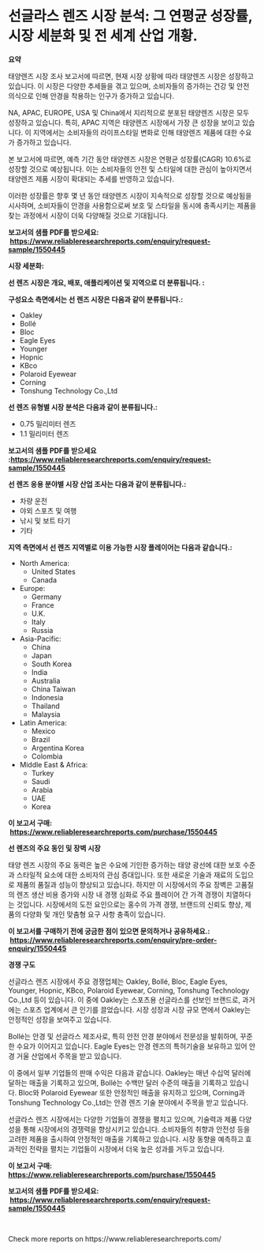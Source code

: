 <p><h1>선글라스 렌즈 시장 분석: 그 연평균 성장률, 시장 세분화 및 전 세계 산업 개황.</h1></p><p><strong>요약</strong></p>
<p><p>태양렌즈 시장 조사 보고서에 따르면, 현재 시장 상황에 따라 태양렌즈 시장은 성장하고 있습니다. 이 시장은 다양한 추세들을 겪고 있으며, 소비자들의 증가하는 건강 및 안전 의식으로 인해 안경을 착용하는 인구가 증가하고 있습니다.</p><p>NA, APAC, EUROPE, USA 및 China에서 지리적으로 분포된 태양렌즈 시장은 모두 성장하고 있습니다. 특히, APAC 지역은 태양렌즈 시장에서 가장 큰 성장을 보이고 있습니다. 이 지역에서는 소비자들의 라이프스타일 변화로 인해 태양렌즈 제품에 대한 수요가 증가하고 있습니다.</p><p>본 보고서에 따르면, 예측 기간 동안 태양렌즈 시장은 연평균 성장률(CAGR) 10.6%로 성장할 것으로 예상됩니다. 이는 소비자들의 안전 및 스타일에 대한 관심이 높아지면서 태양렌즈 제품 시장이 확대되는 추세를 반영하고 있습니다.</p><p>이러한 성장률은 향후 몇 년 동안 태양렌즈 시장이 지속적으로 성장할 것으로 예상됨을 시사하며, 소비자들이 안경을 사용함으로써 보호 및 스타일을 동시에 충족시키는 제품을 찾는 과정에서 시장이 더욱 다양해질 것으로 기대됩니다.</p></p>
<p><strong>보고서의 샘플 PDF를 받으세요: &nbsp;<a href="https://www.reliableresearchreports.com/enquiry/request-sample/1550445">https://www.reliableresearchreports.com/enquiry/request-sample/1550445</a></strong></p>
<p><strong>시장 세분화:</strong></p>
<p><strong> 선 렌즈 시장은 개요, 배포, 애플리케이션 및 지역으로 더 분류됩니다. :</strong></p>
<p><strong>구성요소 측면에서는 선 렌즈 시장은 다음과 같이 분류됩니다.:</strong></p>
<p><ul><li>Oakley</li><li>Bollé</li><li>Bloc</li><li>Eagle Eyes</li><li>Younger</li><li>Hopnic</li><li>KBco</li><li>Polaroid Eyewear</li><li>Corning</li><li>Tonshung Technology Co.,Ltd</li></ul></p>
<p><strong> 선 렌즈 유형별 시장 분석은 다음과 같이 분류됩니다.:</strong></p>
<p><ul><li>0.75 밀리미터 렌즈</li><li>1.1 밀리미터 렌즈</li></ul></p>
<p><strong>보고서의 샘플 PDF를 받으세요 :<a href="https://www.reliableresearchreports.com/enquiry/request-sample/1550445">https://www.reliableresearchreports.com/enquiry/request-sample/1550445</a></strong></p>
<p><strong> 선 렌즈 응용 분야별 시장 산업 조사는 다음과 같이 분류됩니다.:</strong></p>
<p><ul><li>차량 운전</li><li>야외 스포츠 및 여행</li><li>낚시 및 보트 타기</li><li>기타</li></ul></p>
<p><strong>지역 측면에서 선 렌즈 지역별로 이용 가능한 시장 플레이어는 다음과 같습니다.:</strong></p>
<p><ul>
    <li>
        North America:
        <ul>
            <li>United States</li>
            <li>Canada</li>
        </ul>
    </li>
    <li>
        Europe:
        <ul>
            <li>Germany</li>
            <li>France</li>
            <li>U.K.</li>
            <li>Italy</li>
            <li>Russia</li>
        </ul>
    </li>
    <li>
        Asia-Pacific:
        <ul>
            <li>China</li>
            <li>Japan</li>
            <li>South Korea</li>
            <li>India</li>
            <li>Australia</li>
            <li>China Taiwan</li>
            <li>Indonesia</li>
            <li>Thailand</li>
            <li>Malaysia</li>
        </ul>
    </li>
    <li>
        Latin America:
        <ul>
            <li>Mexico</li>
            <li>Brazil</li>
            <li>Argentina Korea</li>
            <li>Colombia</li>
        </ul>
    </li>
    <li>
        Middle East & Africa:
        <ul>
            <li>Turkey</li>
            <li>Saudi</li>
            <li>Arabia</li>
            <li>UAE</li>
            <li>Korea</li>
        </ul>
    </li>
    </ul></p>
<p><strong>이 보고서 구매: &nbsp;<a href="https://www.reliableresearchreports.com/purchase/1550445">https://www.reliableresearchreports.com/purchase/1550445</a></strong></p>
<p><strong>선 렌즈의 주요 동인 및 장벽 시장</strong></p>
<p><p>태양 렌즈 시장의 주요 동력은 높은 수요에 기인한 증가하는 태양 광선에 대한 보호 수준과 스타일적 요소에 대한 소비자의 관심 증대입니다. 또한 새로운 기술과 재료의 도입으로 제품의 품질과 성능이 향상되고 있습니다. 하지만 이 시장에서의 주요 장벽은 고품질의 렌즈 생산 비용 증가와 시장 내 경쟁 심화로 주요 플레이어 간 가격 경쟁이 치열하다는 것입니다. 시장에서의 도전 요인으로는 홍수의 가격 경쟁, 브랜드의 신뢰도 향상, 제품의 다양화 및 개인 맞춤형 요구 사항 충족이 있습니다.</p></p>
<p><strong>이 보고서를 구매하기 전에 궁금한 점이 있으면 문의하거나 공유하세요.: &nbsp;<a href="https://www.reliableresearchreports.com/enquiry/pre-order-enquiry/1550445">https://www.reliableresearchreports.com/enquiry/pre-order-enquiry/1550445</a></strong></p>
<p><strong>경쟁 구도</strong></p>
<p><p>선글라스 렌즈 시장에서 주요 경쟁업체는 Oakley, Bollé, Bloc, Eagle Eyes, Younger, Hopnic, KBco, Polaroid Eyewear, Corning, Tonshung Technology Co.,Ltd 등이 있습니다. 이 중에 Oakley는 스포츠용 선글라스를 선보인 브랜드로, 과거에는 스포츠 업계에서 큰 인기를 끌었습니다. 시장 성장과 시장 규모 면에서 Oakley는 안정적인 성장을 보여주고 있습니다.</p><p>Bollé는 안경 및 선글라스 제조사로, 특히 안전 안경 분야에서 전문성을 발휘하며, 꾸준한 수요가 이어지고 있습니다. Eagle Eyes는 안경 렌즈의 특허기술을 보유하고 있어 안경 거울 산업에서 주목을 받고 있습니다.</p><p>이 중에서 일부 기업들의 판매 수익은 다음과 같습니다. Oakley는 매년 수십억 달러에 달하는 매출을 기록하고 있으며, Bollé는 수백만 달러 수준의 매출을 기록하고 있습니다. Bloc와 Polaroid Eyewear 또한 안정적인 매출을 유지하고 있으며, Corning과 Tonshung Technology Co.,Ltd는 안경 렌즈 기술 분야에서 주목을 받고 있습니다.</p><p>선글라스 렌즈 시장에서는 다양한 기업들이 경쟁을 펼치고 있으며, 기술력과 제품 다양성을 통해 시장에서의 경쟁력을 향상시키고 있습니다. 소비자들의 취향과 안전성 등을 고려한 제품을 출시하여 안정적인 매출을 기록하고 있습니다. 시장 동향을 예측하고 효과적인 전략을 펼치는 기업들이 시장에서 더욱 높은 성과를 거두고 있습니다.</p></p>
<p><strong>이 보고서 구매: &nbsp; <a href="https://www.reliableresearchreports.com/purchase/1550445">https://www.reliableresearchreports.com/purchase/1550445</a></strong></p>
<p><strong>보고서의 샘플 PDF를 받으세요: &nbsp;<a href="https://www.reliableresearchreports.com/enquiry/request-sample/1550445">https://www.reliableresearchreports.com/enquiry/request-sample/1550445</a></strong><strong></strong></p>
<p>&nbsp;</p>
<p>Check more reports on https://www.reliableresearchreports.com/</p>